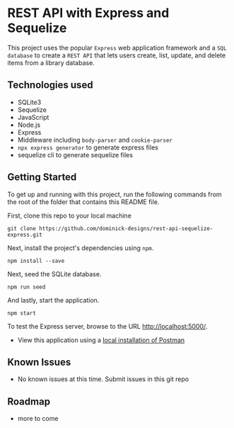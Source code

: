 # REST API with Express and Sequelize

This project uses the popular `Express` web application framework and a `SQL database` to create a `REST API` that lets users create, list, update, and delete items from a library database.

## Technologies used

* SQLite3
* Sequelize
* JavaScript
* Node.js
* Express
* Middleware including ```body-parser``` and ```cookie-parser```
* ```npx express generator``` to generate express files
* sequelize cli to generate sequelize files

## Getting Started

To get up and running with this project, run the following commands from the root of the folder that contains this README file.

First, clone this repo to your local machine

```git clone https://github.com/dominick-designs/rest-api-sequelize-express.git```

Next, install the project's dependencies using `npm`.

```
npm install --save

```

Next, seed the SQLite database.

```
npm run seed
```

And lastly, start the application.

```
npm start
```

To test the Express server, browse to the URL [http://localhost:5000/](http://localhost:5000/).

* View this application using a [local installation of Postman](https://www.getpostman.com/downloads/)

## Known Issues
* No known issues at this time. Submit issues in this git repo

## Roadmap
* more to come